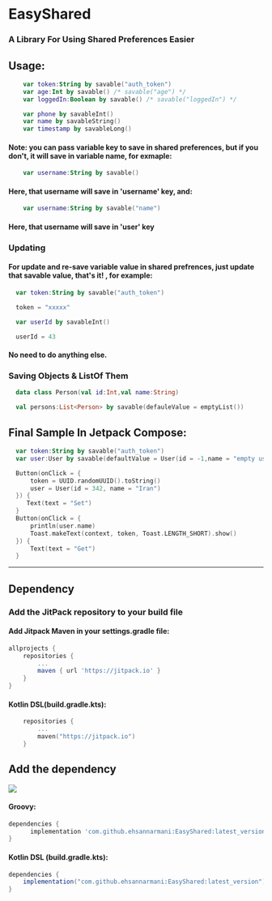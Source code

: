 # EasyShared

### A Library For Using Shared Preferences Easier

## Usage:

```kotlin
    var token:String by savable("auth_token")
    var age:Int by savable() /* savable("age") */
    var loggedIn:Boolean by savable() /* savable("loggedIn") */

    var phone by savableInt()
    var name by savableString()
    var timestamp by savableLong()
```

#### Note: you can pass variable key to save in shared preferences, but if you don't, it will save in variable name, for exmaple:

```kotlin
    var username:String by savable()
```
#### Here, that username will save in 'username' key, and:
```kotlin
    var username:String by savable("name")
```
#### Here, that username will save in 'user' key

### Updating
#### For update and re-save variable value in shared prefrences, just update that savable value, that's it! , for example:
```kotlin
  var token:String by savable("auth_token")

  token = "xxxxx"
```
```kotlin
  var userId by savableInt()

  userId = 43
```
#### No need to do anything else.

### Saving Objects & ListOf Them
```kotlin
  data class Person(val id:Int,val name:String)

  val persons:List<Person> by savable(defauleValue = emptyList())
```

## Final Sample In Jetpack Compose:

```kotlin
  var token:String by savable("auth_token")
  var user:User by savable(defaultValue = User(id = -1,name = "empty user"))

  Button(onClick = {
      token = UUID.randomUUID().toString()
      user = User(id = 342, name = "Iran")
  }) {
     Text(text = "Set")
  }
  Button(onClick = {
      println(user.name)
      Toast.makeText(context, token, Toast.LENGTH_SHORT).show()
  }) {
      Text(text = "Get")
  }
```

<hr/>

## Dependency

### Add the JitPack repository to your build file

#### Add Jitpack Maven in your settings.gradle file:

```groovy
allprojects {
    repositories {
        ...
        maven { url 'https://jitpack.io' }
    }
}
```

#### Kotlin DSL(build.gradle.kts):

```kotlin
    repositories {
        ...
        maven("https://jitpack.io")
    }   
```

## Add the dependency

[![](https://jitpack.io/v/ehsannarmani/EasyShared.svg)](https://jitpack.io/#ehsannarmani/EasyShared)

#### Groovy:
```groovy
dependencies {
      implementation 'com.github.ehsannarmani:EasyShared:latest_version'
}
```
#### Kotlin DSL (build.gradle.kts):
```groovy
dependencies {
    implementation("com.github.ehsannarmani:EasyShared:latest_version")
}
```

